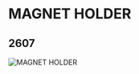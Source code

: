 # MAGNET HOLDER
## 2607
![MAGNET HOLDER](https://lc-www-live-s.legocdn.com/media/bricks/5/2/260726.jpg)